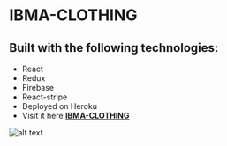 # IBMA-CLOTHING
## Built with the following technologies:
 - React
 - Redux
 - Firebase
 - React-stripe
 - Deployed on Heroku
 - Visit it here **[IBMA-CLOTHING](https://ibma-clothing.herokuapp.com/)**

 ![alt text](./scr/ibma.PNG)